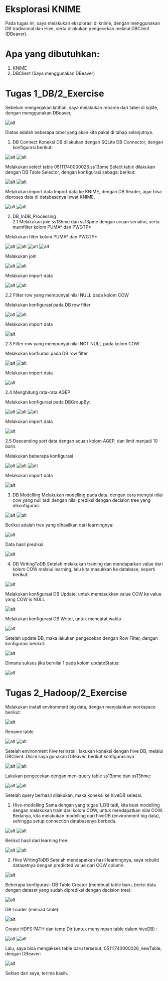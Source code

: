 # Eksplorasi KNIME

Pada tugas ini, saya melakukan eksplorasi di knime, dengan menggunakan DB tradisional dan Hive, serta dilakukan pengecekan melalui DBClient (DBeaver).

# Apa yang dibutuhkan:
1. KNIME
2. DBClient (Saya menggunakan DBeaver)

# Tugas 1_DB/2_Exercise
Sebelum mengerjakan latihan, saya melakukan rename dari tabel di sqlite, dengan menggunakan DBeaver,

![alt](https://github.com/hisamwp/tugas2-bigdata/blob/master/rename/renamed-table.png)

Diatas adalah beberapa tabel yang akan kita pakai di tahap selanjutnya.
1. DB Connect
Koneksi DB dilakukan dengan SQLite DB Connector, dengan konfigurasi berikut:

![alt](https://github.com/hisamwp/tugas2-bigdata/blob/master/1_DB/1/sqlite-connect.png)
![alt](https://github.com/hisamwp/tugas2-bigdata/blob/master/1_DB/1/sqlite-connect-config.png)

Melakukan select table 05111740000026.ss13pme
Select table dilakukan dengan DB Table Selector, dengan konfigurasi sebagai berikut:

![alt](https://github.com/hisamwp/tugas2-bigdata/blob/master/1_DB/1/select-ss13pme.png)
![alt](https://github.com/hisamwp/tugas2-bigdata/blob/master/1_DB/1/select-ss13pme-config.png)

Melakukan import data
Import data ke KNIME, dengan DB Reader, agar bisa diproses data di databasenya lewat KNIME.

![alt](https://github.com/hisamwp/tugas2-bigdata/blob/master/1_DB/1/import-ss13pme.png)
![alt](https://github.com/hisamwp/tugas2-bigdata/blob/master/1_DB/1/imported-data.png)

2. DB_InDB_Processing<br>
2.1 Melakukan join ss13hme dan ss13pme dengan acuan serialno, serta memfilter kolom PUMA* dan PWGTP*

Melakukan filter kolom PUMA* dan PWGTP*

![alt](https://github.com/hisamwp/tugas2-bigdata/blob/master/1_DB/2/1/filter-kolom-puma.png)
![alt](https://github.com/hisamwp/tugas2-bigdata/blob/master/1_DB/2/1/filter-kolom-puma-config.png)
![alt](https://github.com/hisamwp/tugas2-bigdata/blob/master/1_DB/2/1/filter-kolom-puma-pwgtp-ss13pme.png)
![alt](https://github.com/hisamwp/tugas2-bigdata/blob/master/1_DB/2/1/filter-kolom-puma-pwgtp-ss13pme-config.png)

Melakukan join

![alt](https://github.com/hisamwp/tugas2-bigdata/blob/master/1_DB/2/1/join-kolom-filtered.png)
![alt](https://github.com/hisamwp/tugas2-bigdata/blob/master/1_DB/2/1/join-kolom-filtered-config.png)

Melakukan import data

![alt](https://github.com/hisamwp/tugas2-bigdata/blob/master/1_DB/2/1/import-data.png)
![alt](https://github.com/hisamwp/tugas2-bigdata/blob/master/1_DB/2/1/imported-data.png)

2.2 Filter row yang mempunyai nilai NULL pada kolom COW

Melakukan konfigurasi pada DB row filter

![alt](https://github.com/hisamwp/tugas2-bigdata/blob/master/1_DB/2/2/filter-config.png)
![alt](https://github.com/hisamwp/tugas2-bigdata/blob/master/1_DB/2/2/hasil%20akhir.png)

Melakukan import data

![alt](https://github.com/hisamwp/tugas2-bigdata/blob/master/1_DB/2/2/import-data.png)

2.3 Filter row yang mempunyai nilai NOT NULL pada kolom COW

Melakukan konfiurasi pada DB row filter

![alt](https://github.com/hisamwp/tugas2-bigdata/blob/master/1_DB/2/3/conifg-filter.png)
![alt](https://github.com/hisamwp/tugas2-bigdata/blob/master/1_DB/2/3/hasil-akhir.png)

Melakukan import data

![alt](https://github.com/hisamwp/tugas2-bigdata/blob/master/1_DB/2/3/import%20data.png)

2.4 Menghitung rata-rata AGEP

Melakukan konfigurasi pada DBGroupBy:

![alt](https://github.com/hisamwp/tugas2-bigdata/blob/master/1_DB/2/4/hasil-akhir.png)
![alt](https://github.com/hisamwp/tugas2-bigdata/blob/master/1_DB/2/4/config-1.png)
![alt](https://github.com/hisamwp/tugas2-bigdata/blob/master/1_DB/2/4/config-2.png)

Melakukan import data

![alt](https://github.com/hisamwp/tugas2-bigdata/blob/master/1_DB/2/4/imported-data.png)

2.5 Descending sort data dengan acuan kolom AGEP, dan limit menjadi 10 baris

Melakukan beberapa konfigurasi

![alt](https://github.com/hisamwp/tugas2-bigdata/blob/master/1_DB/2/5/hasil-akhir.png)
![alt](https://github.com/hisamwp/tugas2-bigdata/blob/master/1_DB/2/5/sort-config.png)
![alt](https://github.com/hisamwp/tugas2-bigdata/blob/master/1_DB/2/5/limit-config.png)

Melakukan import data

![alt](https://github.com/hisamwp/tugas2-bigdata/blob/master/1_DB/2/5/imported-data.png)

3. DB Modelling
Melakukan modelling pada data, dengan cara mengisi nilai cow yang null tadi dengan nilai prediksi dengan decision tree yang dikonfigurasi

![alt](https://github.com/hisamwp/tugas2-bigdata/blob/master/1_DB/3/hasil-akhir.png)
![alt](https://github.com/hisamwp/tugas2-bigdata/blob/master/1_DB/3/tree-config.png)

Berikut adalah tree yang dihasilkan dari learningnya:

![alt](https://github.com/hisamwp/tugas2-bigdata/blob/master/1_DB/3/tree.png)

Data hasil prediksi

![alt](https://github.com/hisamwp/tugas2-bigdata/blob/master/1_DB/3/predicted-cow-data.png)

4. DB WritingToDB
Setelah melakukan training dan mendapatkan value dari kolom COW melalui learning, lalu kita masukkan ke database, seperti berikut:

![alt](https://github.com/hisamwp/tugas2-bigdata/blob/master/1_DB/4/hasil-akhir.png)

Melakukan konfigurasi DB Update, untuk memasukkan value COW ke value yang COW is NULL

![alt](https://github.com/hisamwp/tugas2-bigdata/blob/master/1_DB/4/db-update-config.png)

Melakukan konfigurasi DB Writer, untuk mencatat waktu

![alt](https://github.com/hisamwp/tugas2-bigdata/blob/master/1_DB/4/db-writer-config.png)

Setelah update DB, maka lakukan pengecekan dengan Row Filter, dengan konfigurasi berikut:

![alt](https://github.com/hisamwp/tugas2-bigdata/blob/master/1_DB/4/filter-config.png)

Dimana sukses jika bernilai 1 pada kolom updateStatus:

![alt](https://github.com/hisamwp/tugas2-bigdata/blob/master/1_DB/4/data-update-status.png)

# Tugas 2_Hadoop/2_Exercise
Melakukan install environment big data, dengan menjalankan workspace berikut:

![alt](https://github.com/hisamwp/tugas2-bigdata/blob/master/2_Hadoop/0/setup-hadoop.png)

Rename table

![alt](https://github.com/hisamwp/tugas2-bigdata/blob/master/2_Hadoop/0/rename-ss13pme.png)
![alt](https://github.com/hisamwp/tugas2-bigdata/blob/master/2_Hadoop/0/rename-ss13hme.png)

Setelah environment hive terinstall, lakukan koneksi dengan hive DB, melalui DBClient. Disini saya gunakan DBeaver, berikut konfigurasinya

![alt](https://github.com/hisamwp/tugas2-bigdata/blob/master/2_Hadoop/0/hive-config-to-connect.png)
![alt](https://github.com/hisamwp/tugas2-bigdata/blob/master/2_Hadoop/0/connect-dbeaver-config.png)

Lakukan pengecekan dengan men-query table ss13pme dan ss13hme:

![alt](https://github.com/hisamwp/tugas2-bigdata/blob/master/2_Hadoop/0/select-ss13pme.png)
![alt](https://github.com/hisamwp/tugas2-bigdata/blob/master/2_Hadoop/0/select-ss13hme.png)

Setelah query berhasil dilakukan, maka koneksi ke hiveDB selesai.

1. Hive-modelling
Sama dengan yang tugas 1_DB tadi, kita buat modelling dengan melakukan train dari kolom COW, untuk mendapatkan nilai COW. Bedanya, kita melakukan modelling dari hiveDB (environment big data), sehingga setup connection databasenya berbeda.

![alt](https://github.com/hisamwp/tugas2-bigdata/blob/master/2_Hadoop/1/hasil%20akhir.png)
![alt](https://github.com/hisamwp/tugas2-bigdata/blob/master/2_Hadoop/1/config-hive.png)

Berikut hasil dari learning tree:

![alt](https://github.com/hisamwp/tugas2-bigdata/blob/master/2_Hadoop/1/tree.png)
![alt](https://github.com/hisamwp/tugas2-bigdata/blob/master/2_Hadoop/1/predicted.png)

2. Hive WritingToDB
Setelah mendapatkan hasil learningnya, saya rebuild datasetnya dengan predicted value dari COW column:

![alt](https://github.com/hisamwp/tugas2-bigdata/blob/master/2_Hadoop/2/hasil-akhir.png)

Beberapa konfigurasi:
DB Table Creator (membuat table baru, berisi data dengan dataset yang sudah diprediksi dengan decision tree):

![alt](https://github.com/hisamwp/tugas2-bigdata/blob/master/2_Hadoop/2/new-table-config.png)

DB Loader (meload table):

![alt](https://github.com/hisamwp/tugas2-bigdata/blob/master/2_Hadoop/2/db-loader-config.png)

Create HDFS PATH dan temp Dir (untuk menyimpan table dalam hiveDB) :

![alt](https://github.com/hisamwp/tugas2-bigdata/blob/master/2_Hadoop/2/create-path-config.png)
![alt](https://github.com/hisamwp/tugas2-bigdata/blob/master/2_Hadoop/2/temp-dir-config.png)

Lalu, saya bisa mengakses table baru tersebut, 05111740000026_newTable, dengan DBeaver:

![alt](https://github.com/hisamwp/tugas2-bigdata/blob/master/2_Hadoop/2/data-from-dbeaver.png)

Sekian dari saya, terima kasih.


